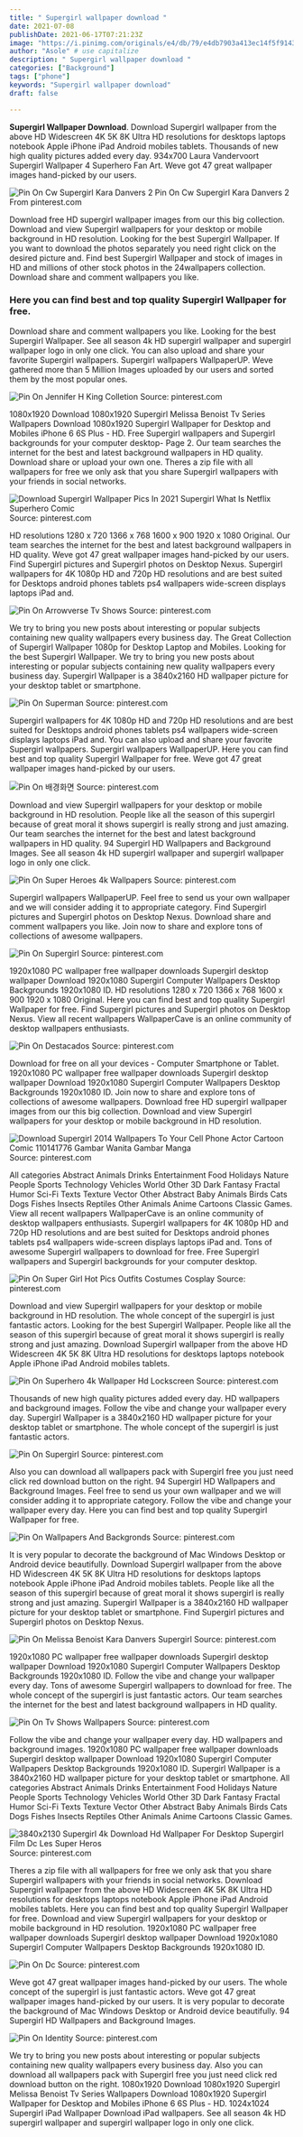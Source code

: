 ```yaml
---
title: " Supergirl wallpaper download "
date: 2021-07-08
publishDate: 2021-06-17T07:21:23Z
image: "https://i.pinimg.com/originals/e4/db/79/e4db7903a413ec14f5f9143a5a694a8a.jpg"
author: "Asole" # use capitalize
description: " Supergirl wallpaper download "
categories: ["Background"]
tags: ["phone"]
keywords: "Supergirl wallpaper download"
draft: false

---
```



**Supergirl Wallpaper Download**. Download Supergirl wallpaper from the above HD Widescreen 4K 5K 8K Ultra HD resolutions for desktops laptops notebook Apple iPhone iPad Android mobiles tablets. Thousands of new high quality pictures added every day. 934x700 Laura Vandervoort Supergirl Wallpaper 4 Superhero Fan Art. Weve got 47 great wallpaper images hand-picked by our users.

![Pin On Cw Supergirl Kara Danvers 2](https://i.pinimg.com/originals/6a/45/eb/6a45eb7dbf3569ceeae370867e0d6359.jpg "Pin On Cw Supergirl Kara Danvers 2")
Pin On Cw Supergirl Kara Danvers 2 From pinterest.com


Download free HD supergirl wallpaper images from our this big collection. Download and view Supergirl wallpapers for your desktop or mobile background in HD resolution. Looking for the best Supergirl Wallpaper. If you want to download the photos separately you need right click on the desired picture and. Find best Supergirl Wallpaper and stock of images in HD and millions of other stock photos in the 24wallpapers collection. Download share and comment wallpapers you like.

### Here you can find best and top quality Supergirl Wallpaper for free.

Download share and comment wallpapers you like. Looking for the best Supergirl Wallpaper. See all season 4k HD supergirl wallpaper and supergirl wallpaper logo in only one click. You can also upload and share your favorite Supergirl wallpapers. Supergirl wallpapers WallpaperUP. Weve gathered more than 5 Million Images uploaded by our users and sorted them by the most popular ones.


![Pin On Jennifer H King Colletion](https://i.pinimg.com/736x/68/eb/b5/68ebb564148017371dd0b32b5172cd12.jpg "Pin On Jennifer H King Colletion")
Source: pinterest.com

1080x1920 Download 1080x1920 Supergirl Melissa Benoist Tv Series Wallpapers Download 1080x1920 Supergirl Wallpaper for Desktop and Mobiles iPhone 6 6S Plus - HD. Free Supergirl wallpapers and Supergirl backgrounds for your computer desktop- Page 2. Our team searches the internet for the best and latest background wallpapers in HD quality. Download share or upload your own one. Theres a zip file with all wallpapers for free we only ask that you share Supergirl wallpapers with your friends in social networks.

![Download Supergirl Wallpaper Pics In 2021 Supergirl What Is Netflix Superhero Comic](https://i.pinimg.com/originals/8e/95/a9/8e95a957797a95234eb651c8fd080d5d.jpg "Download Supergirl Wallpaper Pics In 2021 Supergirl What Is Netflix Superhero Comic")
Source: pinterest.com

HD resolutions 1280 x 720 1366 x 768 1600 x 900 1920 x 1080 Original. Our team searches the internet for the best and latest background wallpapers in HD quality. Weve got 47 great wallpaper images hand-picked by our users. Find Supergirl pictures and Supergirl photos on Desktop Nexus. Supergirl wallpapers for 4K 1080p HD and 720p HD resolutions and are best suited for Desktops android phones tablets ps4 wallpapers wide-screen displays laptops iPad and.

![Pin On Arrowverse Tv Shows](https://i.pinimg.com/originals/19/d4/2a/19d42a3b02513d1364d97375b63c5e22.jpg "Pin On Arrowverse Tv Shows")
Source: pinterest.com

We try to bring you new posts about interesting or popular subjects containing new quality wallpapers every business day. The Great Collection of Supergirl Wallpaper 1080p for Desktop Laptop and Mobiles. Looking for the best Supergirl Wallpaper. We try to bring you new posts about interesting or popular subjects containing new quality wallpapers every business day. Supergirl Wallpaper is a 3840x2160 HD wallpaper picture for your desktop tablet or smartphone.

![Pin On Superman](https://i.pinimg.com/236x/8c/fd/a7/8cfda78b9cb8f1fcfa6c64cd165c8c03.jpg "Pin On Superman")
Source: pinterest.com

Supergirl wallpapers for 4K 1080p HD and 720p HD resolutions and are best suited for Desktops android phones tablets ps4 wallpapers wide-screen displays laptops iPad and. You can also upload and share your favorite Supergirl wallpapers. Supergirl wallpapers WallpaperUP. Here you can find best and top quality Supergirl Wallpaper for free. Weve got 47 great wallpaper images hand-picked by our users.

![Pin On 배경화면](https://i.pinimg.com/originals/04/1f/d5/041fd58125dc086bf8684bc6d1b10e62.jpg "Pin On 배경화면")
Source: pinterest.com

Download and view Supergirl wallpapers for your desktop or mobile background in HD resolution. People like all the season of this supergirl because of great moral it shows supergirl is really strong and just amazing. Our team searches the internet for the best and latest background wallpapers in HD quality. 94 Supergirl HD Wallpapers and Background Images. See all season 4k HD supergirl wallpaper and supergirl wallpaper logo in only one click.

![Pin On Super Heroes 4k Wallpapers](https://i.pinimg.com/originals/39/1e/31/391e31acca75d4f19c8109fbd36cd891.jpg "Pin On Super Heroes 4k Wallpapers")
Source: pinterest.com

Supergirl wallpapers WallpaperUP. Feel free to send us your own wallpaper and we will consider adding it to appropriate category. Find Supergirl pictures and Supergirl photos on Desktop Nexus. Download share and comment wallpapers you like. Join now to share and explore tons of collections of awesome wallpapers.

![Pin On Supergirl](https://i.pinimg.com/236x/f7/93/e7/f793e775e106be3adf87df4f81b7f39a.jpg "Pin On Supergirl")
Source: pinterest.com

1920x1080 PC wallpaper free wallpaper downloads Supergirl desktop wallpaper Download 1920x1080 Supergirl Computer Wallpapers Desktop Backgrounds 1920x1080 ID. HD resolutions 1280 x 720 1366 x 768 1600 x 900 1920 x 1080 Original. Here you can find best and top quality Supergirl Wallpaper for free. Find Supergirl pictures and Supergirl photos on Desktop Nexus. View all recent wallpapers WallpaperCave is an online community of desktop wallpapers enthusiasts.

![Pin On Destacados](https://i.pinimg.com/originals/71/72/80/7172803401c4377322c13141fc78d491.jpg "Pin On Destacados")
Source: pinterest.com

Download for free on all your devices - Computer Smartphone or Tablet. 1920x1080 PC wallpaper free wallpaper downloads Supergirl desktop wallpaper Download 1920x1080 Supergirl Computer Wallpapers Desktop Backgrounds 1920x1080 ID. Join now to share and explore tons of collections of awesome wallpapers. Download free HD supergirl wallpaper images from our this big collection. Download and view Supergirl wallpapers for your desktop or mobile background in HD resolution.

![Download Supergirl 2014 Wallpapers To Your Cell Phone Actor Cartoon Comic 110141776 Gambar Wanita Gambar Manga](https://i.pinimg.com/originals/38/5e/de/385ede1f121163f9b2ee6548d6fb5afc.jpg "Download Supergirl 2014 Wallpapers To Your Cell Phone Actor Cartoon Comic 110141776 Gambar Wanita Gambar Manga")
Source: pinterest.com

All categories Abstract Animals Drinks Entertainment Food Holidays Nature People Sports Technology Vehicles World Other 3D Dark Fantasy Fractal Humor Sci-Fi Texts Texture Vector Other Abstract Baby Animals Birds Cats Dogs Fishes Insects Reptiles Other Animals Anime Cartoons Classic Games. View all recent wallpapers WallpaperCave is an online community of desktop wallpapers enthusiasts. Supergirl wallpapers for 4K 1080p HD and 720p HD resolutions and are best suited for Desktops android phones tablets ps4 wallpapers wide-screen displays laptops iPad and. Tons of awesome Supergirl wallpapers to download for free. Free Supergirl wallpapers and Supergirl backgrounds for your computer desktop.

![Pin On Super Girl Hot Pics Outfits Costumes Cosplay](https://i.pinimg.com/originals/56/12/ed/5612ed60d8bd7a58bac4a073388c0b65.jpg "Pin On Super Girl Hot Pics Outfits Costumes Cosplay")
Source: pinterest.com

Download and view Supergirl wallpapers for your desktop or mobile background in HD resolution. The whole concept of the supergirl is just fantastic actors. Looking for the best Supergirl Wallpaper. People like all the season of this supergirl because of great moral it shows supergirl is really strong and just amazing. Download Supergirl wallpaper from the above HD Widescreen 4K 5K 8K Ultra HD resolutions for desktops laptops notebook Apple iPhone iPad Android mobiles tablets.

![Pin On Superhero 4k Wallpaper Hd Lockscreen](https://i.pinimg.com/originals/19/a0/d6/19a0d66acebd55f9de8e92b495e4fff3.jpg "Pin On Superhero 4k Wallpaper Hd Lockscreen")
Source: pinterest.com

Thousands of new high quality pictures added every day. HD wallpapers and background images. Follow the vibe and change your wallpaper every day. Supergirl Wallpaper is a 3840x2160 HD wallpaper picture for your desktop tablet or smartphone. The whole concept of the supergirl is just fantastic actors.

![Pin On Supergirl](https://i.pinimg.com/originals/f5/d3/dc/f5d3dc9e4de57d5c1cf650e6df164699.jpg "Pin On Supergirl")
Source: pinterest.com

Also you can download all wallpapers pack with Supergirl free you just need click red download button on the right. 94 Supergirl HD Wallpapers and Background Images. Feel free to send us your own wallpaper and we will consider adding it to appropriate category. Follow the vibe and change your wallpaper every day. Here you can find best and top quality Supergirl Wallpaper for free.

![Pin On Wallpapers And Backgronds](https://i.pinimg.com/originals/fa/14/f5/fa14f5f1db365b5febe145d1b1fda407.jpg "Pin On Wallpapers And Backgronds")
Source: pinterest.com

It is very popular to decorate the background of Mac Windows Desktop or Android device beautifully. Download Supergirl wallpaper from the above HD Widescreen 4K 5K 8K Ultra HD resolutions for desktops laptops notebook Apple iPhone iPad Android mobiles tablets. People like all the season of this supergirl because of great moral it shows supergirl is really strong and just amazing. Supergirl Wallpaper is a 3840x2160 HD wallpaper picture for your desktop tablet or smartphone. Find Supergirl pictures and Supergirl photos on Desktop Nexus.

![Pin On Melissa Benoist Kara Danvers Supergirl](https://i.pinimg.com/originals/98/31/59/98315999c3f2396b65149cc013cbc098.jpg "Pin On Melissa Benoist Kara Danvers Supergirl")
Source: pinterest.com

1920x1080 PC wallpaper free wallpaper downloads Supergirl desktop wallpaper Download 1920x1080 Supergirl Computer Wallpapers Desktop Backgrounds 1920x1080 ID. Follow the vibe and change your wallpaper every day. Tons of awesome Supergirl wallpapers to download for free. The whole concept of the supergirl is just fantastic actors. Our team searches the internet for the best and latest background wallpapers in HD quality.

![Pin On Tv Shows Wallpapers](https://i.pinimg.com/originals/37/12/52/3712529787153029e628a9486fe277ea.jpg "Pin On Tv Shows Wallpapers")
Source: pinterest.com

Follow the vibe and change your wallpaper every day. HD wallpapers and background images. 1920x1080 PC wallpaper free wallpaper downloads Supergirl desktop wallpaper Download 1920x1080 Supergirl Computer Wallpapers Desktop Backgrounds 1920x1080 ID. Supergirl Wallpaper is a 3840x2160 HD wallpaper picture for your desktop tablet or smartphone. All categories Abstract Animals Drinks Entertainment Food Holidays Nature People Sports Technology Vehicles World Other 3D Dark Fantasy Fractal Humor Sci-Fi Texts Texture Vector Other Abstract Baby Animals Birds Cats Dogs Fishes Insects Reptiles Other Animals Anime Cartoons Classic Games.

![3840x2130 Supergirl 4k Download Hd Wallpaper For Desktop Supergirl Film Dc Les Super Heros](https://i.pinimg.com/originals/4a/b7/67/4ab76772c0d9ec267bb76b5abab99348.jpg "3840x2130 Supergirl 4k Download Hd Wallpaper For Desktop Supergirl Film Dc Les Super Heros")
Source: pinterest.com

Theres a zip file with all wallpapers for free we only ask that you share Supergirl wallpapers with your friends in social networks. Download Supergirl wallpaper from the above HD Widescreen 4K 5K 8K Ultra HD resolutions for desktops laptops notebook Apple iPhone iPad Android mobiles tablets. Here you can find best and top quality Supergirl Wallpaper for free. Download and view Supergirl wallpapers for your desktop or mobile background in HD resolution. 1920x1080 PC wallpaper free wallpaper downloads Supergirl desktop wallpaper Download 1920x1080 Supergirl Computer Wallpapers Desktop Backgrounds 1920x1080 ID.

![Pin On Dc](https://i.pinimg.com/originals/2d/79/ff/2d79fff73d92d0ff590d6ffe6ca8913d.jpg "Pin On Dc")
Source: pinterest.com

Weve got 47 great wallpaper images hand-picked by our users. The whole concept of the supergirl is just fantastic actors. Weve got 47 great wallpaper images hand-picked by our users. It is very popular to decorate the background of Mac Windows Desktop or Android device beautifully. 94 Supergirl HD Wallpapers and Background Images.

![Pin On Identity](https://i.pinimg.com/originals/e4/db/79/e4db7903a413ec14f5f9143a5a694a8a.jpg "Pin On Identity")
Source: pinterest.com

We try to bring you new posts about interesting or popular subjects containing new quality wallpapers every business day. Also you can download all wallpapers pack with Supergirl free you just need click red download button on the right. 1080x1920 Download 1080x1920 Supergirl Melissa Benoist Tv Series Wallpapers Download 1080x1920 Supergirl Wallpaper for Desktop and Mobiles iPhone 6 6S Plus - HD. 1024x1024 Supergirl iPad Wallpaper Download iPad wallpapers. See all season 4k HD supergirl wallpaper and supergirl wallpaper logo in only one click.

